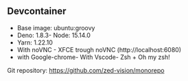 ## Devcontainer

- Base image: ubuntu:groovy
- Deno: 1.8.3- Node: 15.14.0
- Yarn: 1.22.10
- With noVNC - XFCE trough noVNC (http://localhost:6080)
- with Google-chrome- With Vscode- Zsh + Oh my zsh!

Git repository: https://github.com/zed-vision/monorepo
